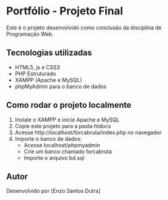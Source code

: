 # Portfólio - Projeto Final

Este é o projeto desenvolvido como conclusão da disciplina de Programação Web.

## Tecnologias utilizadas

- HTML5, js e CSS3
- PHP Estruturado
- XAMPP (Apache e MySQL)
- phpMyAdmin para o banco de dados

## Como rodar o projeto localmente

1. Instale o XAMPP e inicie Apache e MySQL
2. Copie este projeto para a pasta htdocs
3. Acesse http://localhost/forcabruta/index.php no navegador
4. Importe o banco de dados:
   - Acesse localhost/phpmyadmin
   - Crie um banco chamado forcabruta
   - Importe o arquivo bd.sql

## Autor

Desenvolvido por [Enzo Santos Dutra]
